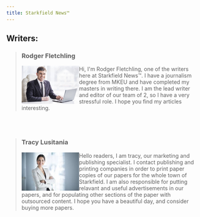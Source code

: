 ```yaml
---
title: Starkfield News™
---
```


## Writers:
 > ### Rodger Fletchling
 > <img src="assets/businessman.jpg" alt="businessman" class="stories" height="100" align="left" />
 > Hi, I'm Rodger Fletchling, one of the writers here at Starkfield News™.
 > I have a journalism degree from MKEU and have completed my masters in writing there.
 > I am the lead writer and editor of our team of 2, so I have a very stressful role.
 > I hope you find my articles interesting.
 
 </br>
 </br>
 
 > ### Tracy Lusitania
 >  <img src="assets/businesswoman.jpg" alt="business woman" class="stories" height="100" align="left" />
 > Hello readers, I am tracy, our marketing and publishing specialist.
 > I contact publishing and printing companies in order to print paper copies of our papers for the whole town of Starkfield.
 > I am also responsible for putting relavant and useful advertisements in our papers, and for populating other sections of the paper with outsourced content.
 > I hope you have a beautiful day, and consider buying more papers.
